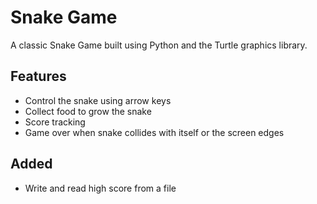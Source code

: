 # Snake Game

A classic Snake Game built using Python and the Turtle graphics library.

## Features

- Control the snake using arrow keys
- Collect food to grow the snake
- Score tracking
- Game over when snake collides with itself or the screen edges
## Added
- Write and read high score from a file
